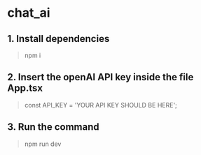# chat_ai

## 1. Install dependencies

> npm i

## 2. Insert the openAI API key inside the file App.tsx

> const API_KEY = 'YOUR API KEY SHOULD BE HERE';

## 3. Run the command

> npm run dev
